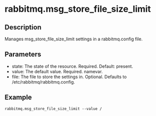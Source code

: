 # rabbitmq.msg_store_file_size_limit

## Description

Manages msg_store_file_size_limit settings in a rabbitmq.config file.

## Parameters

* state: The state of the resource. Required. Default: present.
* value: The default value. Required. namevar.
* file: The file to store the settings in. Optional. Defaults to /etc/rabbitmq/rabbitmq.config.

## Example

```shell
rabbitmq.msg_store_file_size_limit --value /
```

